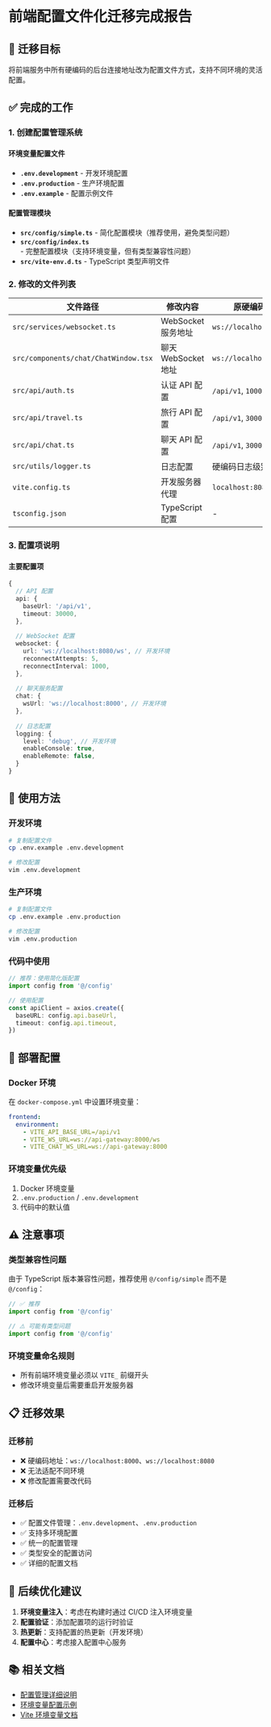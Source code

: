 # 前端配置文件化迁移完成报告

## 🎯 迁移目标

将前端服务中所有硬编码的后台连接地址改为配置文件方式，支持不同环境的灵活配置。

## ✅ 完成的工作

### 1. 创建配置管理系统

#### 环境变量配置文件
- **`.env.development`** - 开发环境配置
- **`.env.production`** - 生产环境配置  
- **`.env.example`** - 配置示例文件

#### 配置管理模块
- **`src/config/simple.ts`** - 简化配置模块（推荐使用，避免类型问题）
- **`src/config/index.ts`** - 完整配置模块（支持环境变量，但有类型兼容性问题）
- **`src/vite-env.d.ts`** - TypeScript 类型声明文件

### 2. 修改的文件列表

| 文件路径 | 修改内容 | 原硬编码地址 | 新配置方式 |
|---------|---------|-------------|-----------|
| `src/services/websocket.ts` | WebSocket 服务地址 | `ws://localhost:8080/ws` | `config.websocket.url` |
| `src/components/chat/ChatWindow.tsx` | 聊天 WebSocket 地址 | `ws://localhost:8000` | `config.chat.wsUrl` |
| `src/api/auth.ts` | 认证 API 配置 | `/api/v1`, `10000ms` | `config.api.baseUrl`, `config.api.timeout` |
| `src/api/travel.ts` | 旅行 API 配置 | `/api/v1`, `30000ms` | `config.api.baseUrl`, `config.api.timeout` |
| `src/api/chat.ts` | 聊天 API 配置 | `/api/v1`, `30000ms` | `config.api.baseUrl`, `config.api.timeout` |
| `src/utils/logger.ts` | 日志配置 | 硬编码日志级别 | `config.logging.*` |
| `vite.config.ts` | 开发服务器代理 | `localhost:8080` | 环境变量 `VITE_PROXY_*` |
| `tsconfig.json` | TypeScript 配置 | - | 添加 Vite 类型支持 |

### 3. 配置项说明

#### 主要配置项
```typescript
{
  // API 配置
  api: {
    baseUrl: '/api/v1',
    timeout: 30000,
  },
  
  // WebSocket 配置
  websocket: {
    url: 'ws://localhost:8080/ws', // 开发环境
    reconnectAttempts: 5,
    reconnectInterval: 1000,
  },
  
  // 聊天服务配置
  chat: {
    wsUrl: 'ws://localhost:8000', // 开发环境
  },
  
  // 日志配置
  logging: {
    level: 'debug', // 开发环境
    enableConsole: true,
    enableRemote: false,
  }
}
```

## 🔧 使用方法

### 开发环境
```bash
# 复制配置文件
cp .env.example .env.development

# 修改配置
vim .env.development
```

### 生产环境
```bash
# 复制配置文件
cp .env.example .env.production

# 修改配置
vim .env.production
```

### 代码中使用
```typescript
// 推荐：使用简化版配置
import config from '@/config'

// 使用配置
const apiClient = axios.create({
  baseURL: config.api.baseUrl,
  timeout: config.api.timeout,
})
```

## 🚀 部署配置

### Docker 环境
在 `docker-compose.yml` 中设置环境变量：

```yaml
frontend:
  environment:
    - VITE_API_BASE_URL=/api/v1
    - VITE_WS_URL=ws://api-gateway:8000/ws
    - VITE_CHAT_WS_URL=ws://api-gateway:8000
```

### 环境变量优先级
1. Docker 环境变量
2. `.env.production` / `.env.development`
3. 代码中的默认值

## ⚠️ 注意事项

### 类型兼容性问题
由于 TypeScript 版本兼容性问题，推荐使用 `@/config/simple` 而不是 `@/config`：

```typescript
// ✅ 推荐
import config from '@/config'

// ⚠️ 可能有类型问题
import config from '@/config'
```

### 环境变量命名规则
- 所有前端环境变量必须以 `VITE_` 前缀开头
- 修改环境变量后需要重启开发服务器

## 📋 迁移效果

### 迁移前
- ❌ 硬编码地址：`ws://localhost:8000`、`ws://localhost:8080`
- ❌ 无法适配不同环境
- ❌ 修改配置需要改代码

### 迁移后
- ✅ 配置文件管理：`.env.development`、`.env.production`
- ✅ 支持多环境配置
- ✅ 统一的配置管理
- ✅ 类型安全的配置访问
- ✅ 详细的配置文档

## 🔄 后续优化建议

1. **环境变量注入**：考虑在构建时通过 CI/CD 注入环境变量
2. **配置验证**：添加配置项的运行时验证
3. **热更新**：支持配置的热更新（开发环境）
4. **配置中心**：考虑接入配置中心服务

## 📚 相关文档

- [配置管理详细说明](./src/config/README.md)
- [环境变量配置示例](./.env.example)
- [Vite 环境变量文档](https://vitejs.dev/guide/env-and-mode.html)
